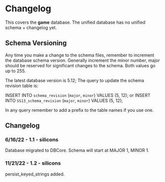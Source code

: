 # Changelog

This covers the **game** database. The unified database has no unified schema + changelog yet.

## Schema Versioning

Any time you make a change to the schema files, remember to increment the database schema version. Generally increment the minor number, major should be reserved for significant changes to the schema. Both values go up to 255.

The latest database version is 5.12; The query to update the schema revision table is:

INSERT INTO `schema_revision` (`major`, `minor`) VALUES (5, 12);
or
INSERT INTO `SS13_schema_revision` (`major`, `minor`) VALUES (5, 12);

In any query remember to add a prefix to the table names if you use one.

## Changelog

### 6/16/22 - 1.1 - silicons

Database migrated to DBCore. Schema will start at MAJOR 1, MINOR 1.

### 11/21/22 - 1.2 - silicons

persist_keyed_strings added.
